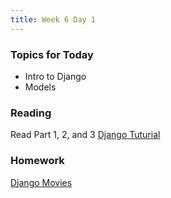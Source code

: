 ```yaml
---
title: Week 6 Day 1
---
```


### Topics for Today
* Intro to Django
* Models

### Reading
Read Part 1, 2, and 3 [Django Tuturial](https://docs.djangoproject.com/en/1.8/intro/)

### Homework
[Django Movies](https://github.com/tiy-lv-python-2015-06/django-movies)
